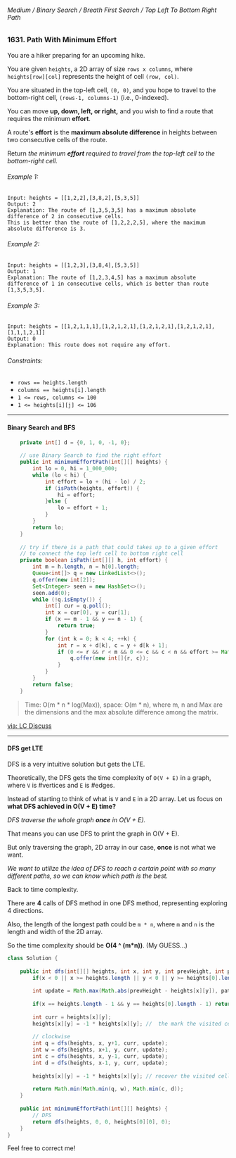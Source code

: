 ###### Medium / Binary Search / Breath First Search / Top Left To Bottom Right Path

### 1631. Path With Minimum Effort

You are a hiker preparing for an upcoming hike.   

You are given `heights`, a 2D array of size `rows x columns`, where `heights[row][col]` represents the height of cell `(row, col)`.    

You are situated in the top-left cell, `(0, 0)`, and you hope to travel to the bottom-right cell, `(rows-1, columns-1)` (i.e., 0-indexed).   

You can move **up, down, left, or right,** and you wish to find a route that requires the minimum **effort**.   

A route's **effort** is the **maximum absolute difference** in heights between two consecutive cells of the route.

Return _the minimum **effort** required to travel from the top-left cell to the bottom-right cell._


###### Example 1:
```
Input: heights = [[1,2,2],[3,8,2],[5,3,5]]
Output: 2
Explanation: The route of [1,3,5,3,5] has a maximum absolute difference of 2 in consecutive cells.
This is better than the route of [1,2,2,2,5], where the maximum absolute difference is 3.
```

###### Example 2:
```
Input: heights = [[1,2,3],[3,8,4],[5,3,5]]
Output: 1
Explanation: The route of [1,2,3,4,5] has a maximum absolute difference of 1 in consecutive cells, which is better than route [1,3,5,3,5].
```

###### Example 3:
```
Input: heights = [[1,2,1,1,1],[1,2,1,2,1],[1,2,1,2,1],[1,2,1,2,1],[1,1,1,2,1]]
Output: 0
Explanation: This route does not require any effort.
```

###### Constraints:
- `rows == heights.length`
- `columns == heights[i].length`
- `1 <= rows, columns <= 100`
- `1 <= heights[i][j] <= 106`

***

#### Binary Search and BFS

```java
    private int[] d = {0, 1, 0, -1, 0};
    
    // use Binary Search to find the right effort
    public int minimumEffortPath(int[][] heights) {
        int lo = 0, hi = 1_000_000;
        while (lo < hi) {
            int effort = lo + (hi - lo) / 2;
            if (isPath(heights, effort)) {
                hi = effort;
            }else {
                lo = effort + 1;
            }
        }
        return lo;
    }
    
    // try if there is a path that could takes up to a given effort 
    // to connect the top left cell to bottom right cell
    private boolean isPath(int[][] h, int effort) {
        int m = h.length, n = h[0].length;
        Queue<int[]> q = new LinkedList<>();
        q.offer(new int[2]);
        Set<Integer> seen = new HashSet<>();
        seen.add(0);
        while (!q.isEmpty()) {
            int[] cur = q.poll();
            int x = cur[0], y = cur[1];
            if (x == m - 1 && y == n - 1) {
                return true;
            }
            for (int k = 0; k < 4; ++k) {
                int r = x + d[k], c = y + d[k + 1];
                if (0 <= r && r < m && 0 <= c && c < n && effort >= Math.abs(h[r][c] - h[x][y]) && seen.add(r * n + c)) {
                    q.offer(new int[]{r, c});
                }
            } 
        }
        return false;
    }
```
> Time: O(m * n * log(Max)), space: O(m * n), where m, n and Max are the dimensions and the max absolute difference among the matrix.

[via: LC Discuss](https://leetcode.com/problems/path-with-minimum-effort/discuss/909002/JavaPython-3-Binary-Search-and-BFS-w-brief-explanation-and-analysis.)

***

#### DFS get LTE

DFS is a very intuitive solution but gets the LTE.  

Theoretically, the DFS gets the time complexity of `O(V + E)` in a graph, where `V` is #vertices and `E` is #edges.  

Instead of starting to think of what is `V` and `E` in a 2D array. Let us focus on **what DFS achieved in O(V + E) time?**  

_DFS traverse the whole graph **once** in O(V + E)._

That means you can use DFS to print the graph in O(V + E).  

But only traversing the graph, 2D array in our case, **once** is not what we want.  

_We want to utilize the idea of DFS to reach a certain point with so many different paths, so we can know which path is the best._   

Back to time complexity.  

There are **4** calls of DFS method in one DFS method, representing exploring 4 directions.  

Also, the length of the longest path could be `m * n`, where `m` and `n` is the length and width of the 2D array.  

So the time complexity should be **O(4 ^ (m*n))**. (My GUESS...)

```java
class Solution {
    
    public int dfs(int[][] heights, int x, int y, int prevHeight, int pathMax){
        if(x < 0 || x >= heights.length || y < 0 || y >= heights[0].length || heights[x][y] < 0) return Integer.MAX_VALUE;
        
        int update = Math.max(Math.abs(prevHeight - heights[x][y]), pathMax);
        
        if(x == heights.length - 1 && y == heights[0].length - 1) return update;
        
        int curr = heights[x][y];
        heights[x][y] = -1 * heights[x][y]; //  the mark the visited cell
        
        // clockwise
        int q = dfs(heights, x, y+1, curr, update);
        int w = dfs(heights, x+1, y, curr, update);
        int c = dfs(heights, x, y-1, curr, update);
        int d = dfs(heights, x-1, y, curr, update);
        
        heights[x][y] = -1 * heights[x][y]; // recover the visited cell
        
        return Math.min(Math.min(q, w), Math.min(c, d));
    }
    
    public int minimumEffortPath(int[][] heights) {
        // DFS
        return dfs(heights, 0, 0, heights[0][0], 0);
    }
}
```

Feel free to correct me!
